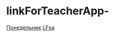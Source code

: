 # linkForTeacherApp-

  [Понедельник](https://github.com/Kirill12a/linkForTeacherApp-/files/8457524/default.pdf)
[LFsa](http://www.fa.ru/org/spo/kip/Documents/raspisanie/2021-2022/аудитории.pdf)
